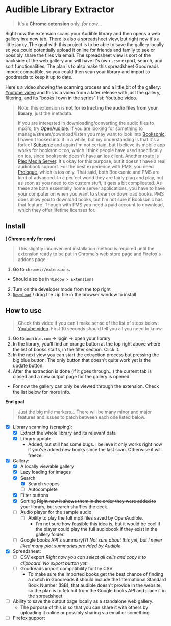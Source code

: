# Audible Library Extractor 
> It's a **Chrome extension** only, _for now_...

Right now the extension scans your Audible library and then opens a web gallery in a new tab. There is also a spreadsheet view, but right now it's a little janky. The goal with this project is to be able to save the gallery locally so you could potentially upload it online for friends and family to see or possibly share the files via email. The spreadsheet view is sort of the backside of the web gallery and will have it's own `.csv` export, search, and sort functionalities. The plan is to also make this spreadsheet Goodreads import compatible, so you could then scan your library and import to goodreads to keep it up to date.

Here's a video showing the scanning process and a little bit of the gallery: [Youtube video](https://youtu.be/SxqG8BXIsg0) and this is a video from a later release with just the gallery, filtering, and its "books I own in the series" list: [Youtube video](https://www.youtube.com/watch?v=UYGmQWaFNjs).

> Note: this extension is **not for extracting the audio files from your library**, just the metadata. 
>
> If you are interested in downloading/converting the audio files to mp3's, try [OpenAudible](https://openaudible.org/). If you are looking for something to manage/stream/download/listen you may want to look into [Booksonic](https://booksonic.org/). I haven't looked into it in a while, but my understanding is that it's a fork of [Subsonic](http://www.subsonic.org/) and again I'm not certain, but I believe its mobile app works for booksonic too, which I think people have used specifically on ios, since booksonic doesn't have an ios client. Another route is [Plex Media Server](https://www.plex.tv/). It's okay for this purpose, but it doesn't have a real audiobook support. For the best experience with PMS, you need [Prologue](https://prologue-app.com/), which is ios only. That said, both Booksonic and PMS are kind of advanced. In a perfect world they are fairly plug and play, but as soon as you need to do custom stuff, it gets a bit complicated. As these are both essentially home server applications, you have to have your computer on when you want to stream or download books. PMS does allow you to download books, but I'm not sure if Booksonic has that feature. Though with PMS you need a paid account to download, which they offer lifetime licenses for.

## Install 

**( Chrome only for now)**

> This slightly inconvenient installation method is required until the extension ready to be put in Chrome's web store page and Firefox's addons page.
  
1. Go to `chrome://extensions`. 
  - Should also be in `Window > Extensions`
2. Turn on the developer mode from the top right
3. [`Download`](https://github.com/joonaspaakko/audible-library-extractor/releases/download/v0.1.1-pre-alpha/audible-library-extractor-v0.1.1.zip) / drag the zip file in the browser window to install

## How to use

> Check this video if you can't make sense of the list of steps below: [Youtube video](https://youtu.be/SxqG8BXIsg0). First 10 seconds should tell you all you need to know.

1. Go to `audible.com` → login → open your library
2. In the library, you’ll find an orange button at the top right above where the list of books starts, in the filter section. Click it.
3. In the next view you can start the extraction process but pressing the big blue button. The only button that doesn't quite work yet is the update button.
4. After the extraction is done (if it goes through…) the current tab is closed and a new output page for the gallery is opened.
  - For now the gallery can only be viewed through the extension. Check the list below for more info.

**End goal**

> Just the big mile markers... There will be many minor and major features and issues to patch between each one listed below.

- [x] Library scanning (scraping):
  - [x] Extract the whole library and its relevant data
  - [x] Library update 
    - Added, but still has some bugs. I believe it only works right now if you've added new books since the last scan. Otherwise it will freeze.
- [x] Gallery:
  - [x] A locally viewable gallery
  - [x] Lazy loading for images
  - [x] Search
    - [x] Search scopes
    - [ ] Autocomplete
  - [x] Filter buttons
  - [x] Sorting ~~Right now it shows them in the order they were added to your library, but search shuffles the deck.~~
  - [ ] Audio player for the sample audio
    - [ ] Ability to play the full mp3 files saved by OpenAudible. 
      - I'm not sure how feasible this idea is, but it would be cool if the player could play the full audiobook if they exist in the gallery folder.
  - [ ] Google books API's summary(?) _Not sure about this yet, but I never liked many plot summaries provided by Audible_
- [x] Spreadsheet:
  - [ ] CSV export _Right now you can select all cells and copy it to clipboard. No export button yet._
  - [ ] Goodreads import compatibility for the CSV 
    - To make sure the imported books get the best chance of finding a match in Goodreads it should include the International Standard Book Number (ISB), that audible doesn't provide in the website, so the plan is to fetch it from the Google books API and place it in the spreadsheet.
- [ ] Ability to save the output page locally as a standalone web gallery.
  - The purpose of this is so that you can share it with others by uploading it online or possibly sharing via email or something.
- [ ] Firefox support
